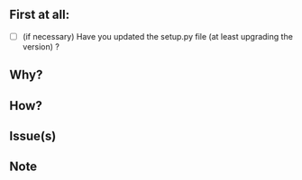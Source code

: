 ## First at all:
* [ ] (if necessary) Have you updated the setup.py file (at least upgrading the version) ?

## Why?
<!-- Explain the purpose of your modifications -->

## How?
<!-- Explain in a few words your solution choices to help us "enter" the code -->

## Issue(s)
<!-- Paste links of concerned issues if applicable -->

## Note
<!-- Additional information -->

